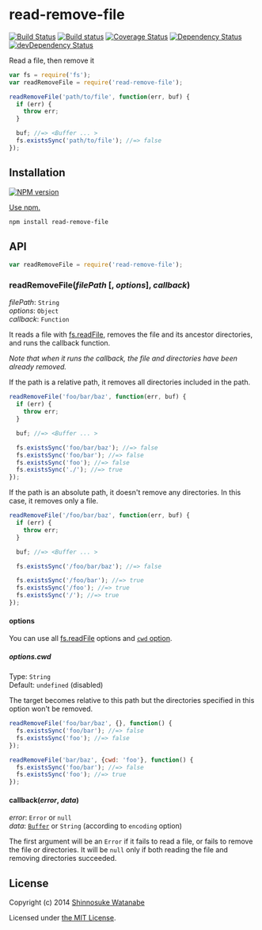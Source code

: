 # read-remove-file

[![Build Status](https://img.shields.io/travis/shinnn/node-read-remove-file.svg?style=flat)](https://travis-ci.org/shinnn/node-read-remove-file)
[![Build status](https://ci.appveyor.com/api/projects/status/pf1uwmte81vpis5b?svg=true)](https://ci.appveyor.com/project/ShinnosukeWatanabe/node-read-remove-file)
[![Coverage Status](https://img.shields.io/coveralls/shinnn/node-read-remove-file.svg?style=flat)](https://coveralls.io/r/shinnn/node-read-remove-file)
[![Dependency Status](https://david-dm.org/shinnn/node-read-remove-file.svg?style=flat)](https://david-dm.org/shinnn/node-read-remove-file)
[![devDependency Status](https://david-dm.org/shinnn/node-read-remove-file/dev-status.svg?style=flat)](https://david-dm.org/shinnn/node-read-remove-file#info=devDependencies)

Read a file, then remove it

```javascript
var fs = require('fs');
var readRemoveFile = require('read-remove-file');

readRemoveFile('path/to/file', function(err, buf) {
  if (err) {
    throw err;
  }

  buf; //=> <Buffer ... >
  fs.existsSync('path/to/file'); //=> false
});
```

## Installation

[![NPM version](https://img.shields.io/npm/v/read-remove-file.svg?style=flat)](https://www.npmjs.com/package/read-remove-file)

[Use npm.](https://docs.npmjs.com/cli/install)

```sh
npm install read-remove-file
```

## API

```javascript
var readRemoveFile = require('read-remove-file');
```

### readRemoveFile(*filePath* [, *options*], *callback*)

*filePath*: `String`  
*options*: `Object`  
*callback*: `Function`

It reads a file with [fs.readFile], removes the file and its ancestor directories, and runs the callback function.

*Note that when it runs the callback, the file and directories have been already removed.*

If the path is a relative path, it removes all directories included in the path.

```javascript
readRemoveFile('foo/bar/baz', function(err, buf) {
  if (err) {
    throw err;
  }

  buf; //=> <Buffer ... >

  fs.existsSync('foo/bar/baz'); //=> false
  fs.existsSync('foo/bar'); //=> false
  fs.existsSync('foo'); //=> false
  fs.existsSync('./'); //=> true
});
```

If the path is an absolute path, it doesn't remove any directories. In this case, it removes only a file.

```javascript
readRemoveFile('/foo/bar/baz', function(err, buf) {
  if (err) {
    throw err;
  }

  buf; //=> <Buffer ... >

  fs.existsSync('/foo/bar/baz'); //=> false

  fs.existsSync('/foo/bar'); //=> true
  fs.existsSync('/foo'); //=> true
  fs.existsSync('/'); //=> true
});
```

#### options

You can use all [fs.readFile] options and [`cwd` option](#optionscwd).

##### options.cwd

Type: `String`  
Default: `undefined` (disabled)

The target becomes relative to this path but the directories specified in this option won't be removed.

```javascript
readRemoveFile('foo/bar/baz', {}, function() {
  fs.existsSync('foo/bar'); //=> false
  fs.existsSync('foo'); //=> false
});

readRemoveFile('bar/baz', {cwd: 'foo'}, function() {
  fs.existsSync('foo/bar'); //=> false
  fs.existsSync('foo'); //=> true
});
```

#### callback(*error*, *data*)

*error*: `Error` or `null`  
*data*: [`Buffer`](http://nodejs.org/api/buffer.html#buffer_class_buffer) or `String` (according to `encoding` option)

The first argument will be an `Error` if it fails to read a file, or fails to remove the file or directories. It will be `null` only if both reading the file and removing directories succeeded.

## License

Copyright (c) 2014 [Shinnosuke Watanabe](https://github.com/shinnn)

Licensed under [the MIT License](./LICENSE).

[fs.readFile]: http://nodejs.org/api/fs.html#fs_fs_readfile_filename_options_callback
